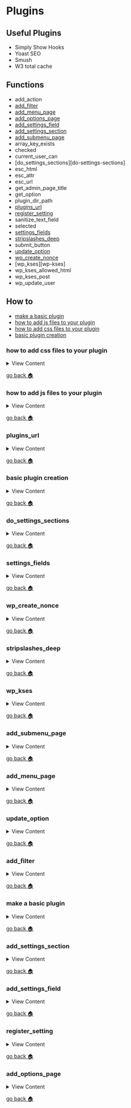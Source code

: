 
# Plugins

## Useful Plugins
- Simply Show Hooks
- Yoast SEO
- Smush
- W3 total cache

## Functions
- add_action
- [add_filter][add-filter]
- [add_menu_page][add-menu-page]
- [add_options_page][add-options-page]
- [add_settings_field][add-settings-field]
- [add_settings_section][add-settings-section]
- [add_submenu_page][add-submenu-page]
- array_key_exists
- checked
- current_user_can
- [do_settings_sections][do-settings-sections]
- esc_html
- esc_attr
- esc_url
- get_admin_page_title
- get_option
- plugin_dir_path
- [plugins_url][plugins-url]
- [register_setting][register-setting] 
- sanitize_text_field
- selected
- [settings_fields][settings-field]
- [stripslashes_deep][stripslashes-deep]
- submit_button
- [update_option][update-option]
- [wp_create_nonce][wp-create-nonce]
- [wp_kses][wp-kses]
- wp_kses_allowed_html
- wp_kses_post
- wp_update_user



## How to
- [make a basic plugin][basic-plugin]
- [how to add js files to your plugin][js-plugin]
- [how to add css files to your plugin][css-plugin]
- [basic plugin creation][basic-plugin-create]

[css-plugin]:#how-to-add-css-files-to-your-plugin
[js-plugin]:#how-to-add-js-files-to-your-plugin
[settings-field]:#settings_fields
[plugins-url]:#plugins_url
[basic-plugin-create]:#basic-plugin-creation
[do-settings-section]:#do_settings_sections
[wp-create-nonce]:#wp_create_nonce
[stripslashes-deep]:#stripslashes_deep
[add-submenu-page]:#add_submenu_page
[add-menu-page]:#add_menu_page
[update-option]:#update_option
[add-filter]:#add_filter
[basic-plugin]:#make-a-basic-plugin
[add-settings-section]:#add_settings_section
[home]:#plugins
[add-settings-field]:#add_settings_field
[add-options-page]:#add_options_page
[register-setting]:#register_setting


### how to add css files to your plugin
<details>
  <summary>
  View Content
  </summary>

**reference**
- [stackoverflow](https://stackoverflow.com/questions/3760222/how-to-include-css-and-jquery-in-my-wordpress-plugin)

```php
function register_styles(){
  wp_register_style("icecream",plugins_url("/css/icecream_style.css",__FILE__));
  wp_enqueue_style("icecream");


}

add_action("admin_enqueue_scripts","register_styles");


```
</details>

[go back :house:][home]


### how to add js files to your plugin
<details>
  <summary>
  View Content
  </summary>

  **reference**
  - [stackoverflow](https://stackoverflow.com/questions/3760222/how-to-include-css-and-jquery-in-my-wordpress-plugin)

```php
function register_script(){

  wp_enqueue_script("icecream-js",plugins_url("/js/icecream_script.js",__FILE__));
}

add_action("admin_enqueue_scripts","register_script");
```
</details>

[go back :house:][home]



### plugins_url
<details>
  <summary>
  View Content
  </summary>

**reference**
- [wordpress](https://codex.wordpress.org/Function_Reference/plugins_url)

**Parameters**

` <?php plugins_url( $path, $plugin ); ?> `

```php
echo '<img src="' . plugins_url( 'images/wordpress.png', __FILE__ ) . '" > ';
```
</details>

[go back :house:][home]


### basic plugin creation
<details>
  <summary>
  View Content
  </summary>

1.  create a name of a plugin in the plugins folder and name the folder and file the same

```
   mkdir icecream-plugin
   touch icecream-plugin/icecream-plugin.php
```

2. inside the file create add the plugin information and the code to prevent people
  from accessing  it

```php
/*

Plugin Name: Icecream Plugin
Plugin URI: https:w.jermaineforbes.com/plugins/icecream_plugin
Author: Jermaine Forbes
Description: This is just a basic plugin for wordpress
Author URI: www.jforbes.site
License: GPL 2.0+
Text Domain: icecream_plugin
*/


// exit if file is called directly
if ( ! defined( 'ABSPATH' ) ) {

	exit;

}
```

3. Add the code that will be shown in settings page of the plugin, then add the
action hook to include in the admin menu

```

// This will be the settings page of the plugin
function display_icecream_page(){

  ?>
  <div class="wrap">
    <h2>Something </h2>
    <form  action="options.php" method="post">

      <?php

        // this will be the hidden fields of the form
        settings_fields("icecream_plugin");

        //this will show all sections and fields that is going to be in the plugin
        do_settings_sections("icecream_plugin");

        // this is obviously a submit button
        submit_button("save the icecream");
        ?>
    </form>
  </div>

  <?php
}

// this is the function that will add the plugin menu to the admin menu
function add_icecream_menu(){

  add_menu_page(
    "Ice Cream Plugin",// this will show up as the title page when you visit the plugin setting page
    "Ice Cream",// this will show up as the name in the admin menu
    "manage_options",// I'm pretty sure you're always supposed to add this
    "icecream_plugin",//This should be the text domain name of the plugin
    "display_icecream_page", // this is function that is supposed show the setting page
    "dashicons-lightbulb" // this is the icon that will show up next to the plugin menu name


  );

}



// this is the hook that will add all of this shit to admin page
add_action("admin_menu", "add_icecream_menu");

```

4. Now, to add fields and sections to the settings page do this

```php
function add_icecream_settings(){

  add_settings_section(
    "icecream_section",// this is the id for section
    "Icecream Section", // This print out the name for the section
    "icecream_section_cb",// this is a function that will output information at the top of the section
    "icecream_plugin");// This is for the text domain

  add_settings_field(
  "icecream_type", // this is the id for the field
  "Icecream Type", // the name for the field
   "icecream_type_cb",//this function  will output the html to the form
   "icecream_plugin",//this is for the text domain
   "icecream_section",//this is where you will hook the field to the specific section
   array("label_for" =>"icecream_type","class" => "icecream_type"));//adds classes, that's all you need to know

  add_settings_field(
    "icecream_weight",
    "Icecream Weight(kg)",
    "icecream_weight_cb",
    "icecream_plugin",
    "icecream_section");

  add_settings_field(
    "icecream_date",
    "When did you eat the Icecream",
    "icecream_date_cb",
    "icecream_plugin",
    "icecream_section");

  register_setting(
    "icecream_plugin", //I think you're supposed to add the text-domain here
    "icecream_option");//This is the name of the option that will be saved in the database

}

//hooks all the shit up
add_action("admin_init","add_icecream_settings");
```

5. Now you have to add the actual sections/fields for the data

```
function icecream_section_cb(){
  echo "This is some expensive icecream";
}

function icecream_type_cb(){



  ?>
  <input type="text" name="icecream_option[type]" value="<?php echo get_option('icecream_option')['type']; ?>">

  <?php
}

function icecream_weight_cb(){
  ?>
    <input type="number" name="icecream_option[weight]" value="<?php echo get_option('icecream_option')['weight']; ?>">
  <?php
}

function icecream_date_cb(){
  ?>
    <input type="date" name="icecream_option[date]" value="<?php echo get_option('icecream_option')['date']; ?>">
  <?php
}
```

6. Now this is what you do to deactivate and remove data from the database... I think

```php
// remove options on uninstall
function icecream_on_uninstall() {

	if ( ! current_user_can( 'activate_plugins' ) ) return;

	delete_option( 'icecream_option' );

}
register_uninstall_hook( __FILE__, 'icecream_on_uninstall' );
```

7. And that my friends is the basic way to create plugin

</details>

[go back :house:][home]


### do_settings_sections
<details>
  <summary>
  View Content
  </summary>

**reference**
- [wordpress](https://developer.wordpress.org/reference/functions/do_settings_sections/)

**Parameter**

`do_settings_sections( string $page )`


</details>

[go back :house:][home]

### settings_fields
<details>
  <summary>
  View Content
  </summary>

**reference**
- [wordpress](https://developer.wordpress.org/reference/functions/settings_fields/)

**Parameters**

`settings_fields( string $option_group )`

**Options**

```
$option_group
(string) (Required) A settings group name. This should match the group name used in register_setting().
```

**Example**

```php
echo '<form method="post" action="options.php">';
settings_fields( 'wpdocs-plugin-settings-group' );
```
</details>

[go back :house:][home]



### wp_create_nonce
<details>
  <summary>
  View Content
  </summary>

**reference**
- [wordpress](https://developer.wordpress.org/reference/functions/wp_create_nonce/)
- [tipsandtricks](https://www.tipsandtricks-hq.com/introduction-to-wordpress-nonces-5357)

**My definition:** I really don't know what the fuck this thing is about. Apparently
it is used identifying the user id?

```php
$my_nonce = wp_create_nonce('delete_my_rec');
?>
<a href='admin.php?page=mypluginpage&action=delete&recid=1&_wpnonce=<?php echo $my_nonce ?>'>Delete Me</a>

```
</details>

[go back :house:][home]



### stripslashes_deep
<details>
  <summary>
  View Content
  </summary>

**reference**
- [wordpress](https://codex.wordpress.org/Function_Reference/stripslashes_deep)

**Wordpress Definition:** Navigates through an array and removes slashes from the values.

```php
$my_post = stripslashes_deep($_POST);
$my_value = $my_post['value'];
```
</details>

[go back :house:][home]




### wp_kses
<details>
  <summary>
  View Content
  </summary>

**reference**
- [wordpress](https://developer.wordpress.org/reference/functions/wp_kses/)

  `wp_kses( string $string, array $allowed_html, array $allowed_protocols = array() )`

**Options**
```
$string
(string) (Required) Content to filter through kses

$allowed_html
(array) (Required) List of allowed HTML elements

$allowed_protocols
(array) (Optional) Allowed protocol in links.

Default value: array()
```
</details>

[go back :house:][home]

### add_submenu_page
<details>
  <summary>
  View Content
  </summary>

**reference**
- [wordpress](https://developer.wordpress.org/reference/functions/add_submenu_page/)

`add_submenu_page( string $parent_slug, string $page_title, string $menu_title, string $capability, string $menu_slug, callable $function = '' )`

**Options**
```
$parent_slug
(string) (Required) The slug name for the parent menu (or the file name of a standard WordPress admin page).

$page_title
(string) (Required) The text to be displayed in the title tags of the page when the menu is selected.

$menu_title
(string) (Required) The text to be used for the menu.

$capability
(string) (Required) The capability required for this menu to be displayed to the user.

$menu_slug
(string) (Required) The slug name to refer to this menu by. Should be unique for this menu and only include lowercase alphanumeric, dashes, and underscores characters to be compatible with sanitize_key().

$function
(callable) (Optional) The function to be called to output the content for this page.

Default value: ''

```


**Example**
```php
/**
 * Adds a submenu page under a custom post type parent.
 */
function books_register_ref_page() {
    add_submenu_page(
        'edit.php?post_type=book',
        __( 'Books Shortcode Reference', 'textdomain' ),
        __( 'Shortcode Reference', 'textdomain' ),
        'manage_options',
        'books-shortcode-ref',
        'books_ref_page_callback'
    );
}

/**
 * Display callback for the submenu page.
 */
function books_ref_page_callback() {
    ?>
    <div class="wrap">
        <h1><?php _e( 'Books Shortcode Reference', 'textdomain' ); ?></h1>
        <p><?php _e( 'Helpful stuff here', 'textdomain' ); ?></p>
    </div>
    <?php
}
```
</details>

[go back :house:][home]


### add_menu_page
<details>
  <summary>
  View Content
  </summary>

**reference**
- [wordpress](https://developer.wordpress.org/reference/functions/add_menu_page/)

`add_menu_page( string $page_title, string $menu_title, string $capability, string $menu_slug, callable $function = '', string $icon_url = '', int $position = null )`


```
$page_title
(string) (Required) The text to be displayed in the title tags of the page when the menu is selected.

$menu_title
(string) (Required) The text to be used for the menu.

$capability
(string) (Required) The capability required for this menu to be displayed to the user.

$menu_slug
(string) (Required) The slug name to refer to this menu by. Should be unique for this menu page and only include lowercase alphanumeric, dashes, and underscores characters to be compatible with sanitize_key().

$function
(callable) (Optional) The function to be called to output the content for this page.

Default value: ''

$icon_url
(string) (Optional) The URL to the icon to be used for this menu.
* Pass a base64-encoded SVG using a data URI, which will be colored to match the color scheme. This should begin with 'data:image/svg+xml;base64,'.
* Pass the name of a Dashicons helper class to use a font icon, e.g. 'dashicons-chart-pie'.
* Pass 'none' to leave div.wp-menu-image empty so an icon can be added via CSS.

Default value: ''

$position
(int) (Optional) The position in the menu order this one should appear.

Default value: null



```

```php
/**
 * Register a custom menu page.
 */
function wpdocs_register_my_custom_menu_page() {
    add_menu_page(
        __( 'Custom Menu Title', 'textdomain' ),
        'custom menu',
        'manage_options',
        'myplugin/myplugin-admin.php',
        '',
        plugins_url( 'myplugin/images/icon.png' ),
        6
    );
}
add_action( 'admin_menu', 'wpdocs_register_my_custom_menu_page' );
```
</details>

[go back :house:][home]


### update_option
<details>
  <summary>
  View Content
  </summary>

  **reference**
  - [wordpress](https://developer.wordpress.org/reference/functions/update_option/)


  `update_option( string $option, mixed $value, string|bool $autoload = null )`

  **My defintion:** updates the value of the option, if the option does not exist
   it will create the option for you

```php
$option_name = 'my_custom_color_option' ;
$new_value = 'red';

if ( get_option( $option_name ) !== false ) {

    // The option already exists, so update it.
    update_option( $option_name, $new_value );

} else {

    // The option hasn't been created yet, so add it with $autoload set to 'no'.
    $deprecated = null;
    $autoload = 'no';
    add_option( $option_name, $new_value, $deprecated, $autoload );
}
```
</details>

[go back :house:][home]




### add_filter
<details>
  <summary>
  View Content
  </summary>

  **reference**
  - [wordpress](https://developer.wordpress.org/reference/functions/add_filter/)

  **My definition:** I think it grabs data from a specific hook and you are able to
  manipulate it and return the modified value

  `add_filter( string $tag, callable $function_to_add, int $priority = 10, int $accepted_args = 1 )`

```php
// returns six sections from the front page of the website

add_filter( 'twentyseventeen_front_page_sections', 'prefix_custom_front_page_sections' );

function prefix_custom_front_page_sections( $num_sections )
{
        return 6;
}



```
</details>

[go back :house:][home]


### make a basic plugin
<details>
  <summary>
  View Content
  </summary>

  **reference**
  - [WordPress Settings API Tutorial with Examples](http://qnimate.com/wordpress-settings-api-a-comprehensive-developers-guide/)

```

```
</details>

[go back :house:][home]


### add_settings_section
<details>
  <summary>
  View Content
  </summary>

**reference**
- [wordpress](https://developer.wordpress.org/reference/functions/add_settings_section/)

**Parameters**
`add_settings_section( string $id, string $title, callable $callback, string $page )`

**Options**
```
Parameters #Parameters
$id
(string) (Required) Slug-name to identify the section. Used in the 'id' attribute of tags.

$title
(string) (Required) Formatted title of the section. Shown as the heading for the section.

$callback
(callable) (Required) Function that echos out any content at the top of the section (between heading and fields).

$page
(string) (Required) The slug-name of the settings page on which to show the section. Built-in pages include 'general', 'reading', 'writing', 'discussion', 'media', etc. Create your own using add_options_page();
```

```php
add_settings_section(
    'eg_setting_section',
    __( 'Example settings section in reading', 'textdomain' ),
    'wpdocs_setting_section_callback_function',
    'reading'
);

/**
 * Settings section display callback.
 *
 * @param array $args Display arguments.
 */
function wpdocs_setting_section_callback_function( $args ) {
    // echo section intro text here
    echo '<p>id: ' . esc_html( $args['id'] ) . '</p>';                         // id: eg_setting_section
    echo '<p>title: ' . apply_filters( 'the_title', $args['title'] ) . '</p>'; // title: Example settings section in reading
    echo '<p>callback: ' . esc_html( $args['callback'] ) . '</p>';             // callback: eg_setting_section_callback_function
}
```
</details>

[go back :house:][home]

### add_settings_field
<details>
  <summary>
  View Content
  </summary>

**reference**  
- [wordpress](https://developer.wordpress.org/reference/functions/add_settings_field/)

**Parameters**
`add_settings_field( string $id, string $title, callable $callback, string $page, string $section = 'default', array $args = array() )`

**Options**
```
$id
(string) (Required) Slug-name to identify the field. Used in the 'id' attribute of tags.

$title
(string) (Required) Formatted title of the field. Shown as the label for the field during output.

$callback
(callable) (Required) Function that fills the field with the desired form inputs. The function should echo its output.

$page
(string) (Required) The slug-name of the settings page on which to show the section (general, reading, writing, ...).

$section
(string) (Optional) The slug-name of the section of the settings page in which to show the box.

Default value: 'default'

$args
(array) (Optional) Extra arguments used when outputting the field.

'label_for'
(string) When supplied, the setting title will be wrapped in a <label> element, its for attribute populated with this value.
'class'
(string) CSS Class to be added to the <tr> element when the field is output.
Default value: array()
```

```php
add_settings_field( 'myprefix_setting-id',
    'This is the setting title',
    'myprefix_setting_callback_function',
    'general',
    'myprefix_settings-section-name',
    array( 'label_for' => 'myprefix_setting-id' ) );
```
</details>

[go back :house:][home]



### register_setting
<details>
  <summary>
  View Content
  </summary>

**reference**
- [wordpress](https://developer.wordpress.org/reference/functions/register_setting/)


**Parameters**
`register_setting( string $option_group, string $option_name, array $args = array() )`


**Options**
```
$option_group
(string) (Required) A settings group name. Should correspond to a whitelisted option key name. Default whitelisted option key names include "general," "discussion," and "reading," among others.

$option_name
(string) (Required) The name of an option to sanitize and save.

$args
(array) (Optional) Data used to describe the setting when registered.

'type'
(string) The type of data associated with this setting. Valid values are 'string', 'boolean', 'integer', and 'number'.
'description'
(string) A description of the data attached to this setting.
'sanitize_callback'
(callable) A callback function that sanitizes the option's value.
'show_in_rest'
(bool) Whether data associated with this setting should be included in the REST API.
'default'
(mixed) Default value when calling get_option().
Default value: array()
```

```php
/**
* Registers a text field setting for Wordpress 4.7 and higher.
**/
function register_my_setting() {
    $args = array(
            'type' => 'string',
            'sanitize_callback' => 'sanitize_text_field',
            'default' => NULL,
            );
    register_setting( 'my_options_group', 'my_option_name', $args );
}
add_action( 'admin_init', 'register_my_setting' );
```
</details>

[go back :house:][home]

### add_options_page

<details>
  <summary>
  View Content
  </summary>

**reference**
- [wordpress](https://developer.wordpress.org/reference/functions/add_options_page/)

```

```
</details>

[go back :house:][home]
